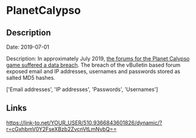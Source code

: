 # PlanetCalypso

## Description

Date: 2019-07-01

Description:
In approximately July 2019, <a href="http://www.planetcalypsoforum.com/forums/showthread.php?311854-ET-or-Planet-Forums-ever-hacked" target="_blank" rel="noopener">the forums for the Planet Calypso game suffered a data breach</a>. The breach of the vBulletin based forum exposed email and IP addresses, usernames and passwords stored as salted MD5 hashes.


['Email addresses', 'IP addresses', 'Passwords', 'Usernames']

## Links

https://link-to.net/YOUR_USER/510.9366843601826/dynamic/?r=cGxhbmV0Y2FseXBzb2ZvcnVtLmNvbQ==
